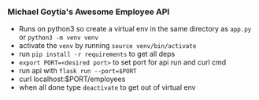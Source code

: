 ### Michael Goytia's Awesome Employee API

* Runs on python3 so create a virtual env in the same directory as `app.py` or `python3 -m venv venv`
* activate the `venv` by running `source venv/bin/activate`
* run `pip install -r requirements` to get all deps
* `export PORT=<desired port>` to set port for api run and curl cmd 
* run api with `flask run --port=$PORT` 
* curl localhost:$PORT/employees
* when all done type `deactivate` to get out of virtual env